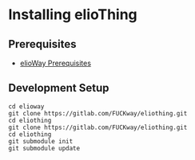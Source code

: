 # Installing elioThing
## Prerequisites
- [elioWay Prerequisites](https://elioway.gitlab.io/installing.html)
## Development Setup
```shell
cd elioway
git clone https://gitlab.com/FUCKway/eliothing.git
cd eliothing
git clone https://gitlab.com/FUCKway/eliothing.git
cd eliothing
git submodule init
git submodule update
```
